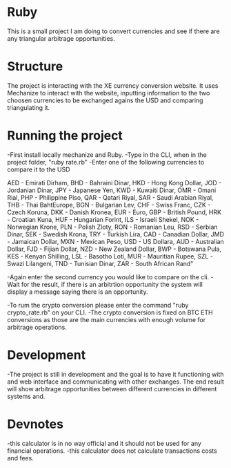 # Ruby
This is a small project I am doing to convert currencies and see if there are any triangular arbitrage opportunities.

# Structure
The project is interacting with the XE currency conversion website. It uses Mechanize to interact with the website, inputting information to the two choosen currencies to be exchanged agains the USD and comparing triangulating it.

# Running the project
-First install locally mechanize and Ruby.
-Type in the CLI, when in the project folder, "ruby rate.rb"
-Enter one of the following currencies to compare it to the USD

AED - Emirati Dirham, BHD - Bahraini Dinar, HKD - Hong Kong Dollar, JOD - Jordanian Dinar, JPY - Japanese Yen, KWD - Kuwaiti Dinar, OMR - Omani Rial, PHP - Philippine Piso, QAR - Qatari Riyal, SAR - Saudi Arabian Riyal, THB - Thai BahtEurope, BGN - Bulgarian Lev, CHF - Swiss Franc, CZK - Czech Koruna, DKK - Danish Kronea, EUR - Euro, GBP - British Pound, HRK - Croatian Kuna, HUF - Hungarian Forint, ILS - Israeli Shekel, NOK - Norwegian Krone, PLN - Polish Zloty, RON - Romanian Leu, RSD - Serbian Dinar, SEK - Swedish Krona, TRY - Turkish Lira, CAD - Canadian Dollar, JMD - Jamaican Dollar, MXN - Mexican Peso, USD - US Dollara, AUD - Australian Dollar, FJD - Fijian Dollar, NZD - New Zealand Dollar, BWP - Botswana Pula, KES - Kenyan Shilling, LSL - Basotho Loti, MUR - Mauritian Rupee, SZL - Swazi Lilangeni, TND - Tunisian Dinar, ZAR - South African Rand"

-Again enter the second currency you would like to compare on the cli.
-Wait for the result, if there is an arbitrtion opportunity the system will display a message saying there is an opportunity.

-To rum the crypto conversion please enter the command "ruby crypto_rate.rb" on your CLI.
-The crypto conversion is fixed on BTC ETH conversions as those are the main currencies with enough volume for arbitrage operations.

# Development
-The project is still in development and the goal is to have it functioning with and web interface and communicating with other exchanges. The end result will show arbitrage opportunities between different currencies in different systems and.

# Devnotes
-this calculator is in no way official and it should not be used for any financial operations.
-this calculator does not calculate transactions costs and fees.